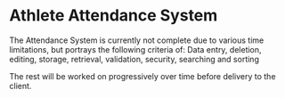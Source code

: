 # Athlete Attendance System
The Attendance System is currently not complete due to various time limitations, but portrays the following criteria of:
 	Data entry, deletion, editing, storage, retrieval, validation, security, searching and sorting

The rest will be worked on progressively over time before delivery to the client.
